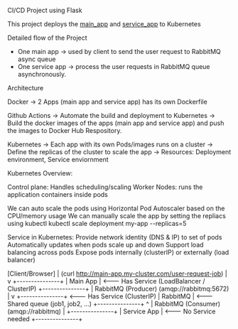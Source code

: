 CI/CD Project using Flask

This project deploys the [main_app](https://github.com/SubhashiniArun/flask_ci_cd) and [service_app](https://github.com/SubhashiniArun/flask_service_ci_cd) to Kubernetes


Detailed flow of the Project
* One main app -> used by client to send the user request to RabbitMQ async queue
* One service app -> process the user requests in RabbitMQ queue asynchronously.

Architecture

Docker
-> 2 Apps (main app and service app) has its own Dockerfile

Github Actions
-> Automate the build and deployment to Kubernetes
-> Build the docker images of the apps (main app and service app) and push the images to Docker Hub Respository. 

Kubernetes
-> Each app with its own Pods/images runs on a cluster
-> Define the replicas of the cluster to scale the app
-> Resources: Deployment environment, Service enviornment


Kubernetes Overview:

Control plane: Handles scheduling/scaling
Worker Nodes: runs the application containers inside pods

We can auto scale the pods using Horizontal Pod Autoscaler based on the CPU/memory usage
We can manually scale the app by setting the repliacs using kubectl kubectl scale deployment my-app
--replicas=5

Service in Kubernetes:  Provide network identity (DNS & IP) to set of pods
                        Automatically updates when pods scale up and down
                        Support load balancing across pods
                        Expose pods internally (clusterIP) or externally (load balancer)


[Client/Browser]
      |
(curl http://main-app.my-cluster.com/user-request-job)
      |
      v
+---------------+
|   Main App    |  <--- Has Service (LoadBalancer / ClusterIP)
+---------------+
      |
     RabbitMQ (Producer) (amqp://rabbitmq:5672)
      |
      v
+---------------+    <--- Has Service (ClusterIP)
|   RabbitMQ    |    <--- Shared queue (job1, job2, ...)
+---------------+
      ^
      |
  RabbitMQ (Consumer) (amqp://rabbitmq)
      |
+---------------+
|  Service App  |    <--- No Service needed
+---------------+





